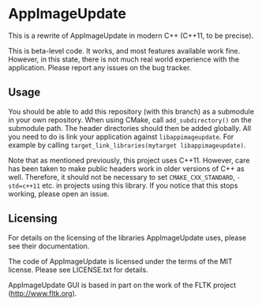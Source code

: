 # AppImageUpdate

This is a rewrite of AppImageUpdate in modern C++ (C++11, to be precise).

This is beta-level code. It works, and most features available work fine.
However, in this state, there is not much real world experience with the
application. Please report any issues on the bug tracker.


## Usage

You should be able to add this repository (with this branch) as a submodule
in your own repository. When using CMake, call `add_subdirectory()` on the
submodule path. The header directories should then be added globally. All
you need to do is link your application against `libappimageupdate`. For
example by calling `target_link_libraries(mytarget libappimageupdate)`.

Note that as mentioned previously, this project uses C++11. However, care
has been taken to make public headers work in older versions of C++ as
well. Therefore, it should not be necessary to set `CMAKE_CXX_STANDARD`,
`-std=c++11` etc. in projects using this library. If you notice that this
stops working, please open an issue.


## Licensing

For details on the licensing of the libraries AppImageUpdate uses, please
see their documentation.

The code of AppImageUpdate is licensed under the terms of the MIT license.
Please see LICENSE.txt for details.

AppImageUpdate GUI is based in part on the work of the FLTK project
(http://www.fltk.org).
